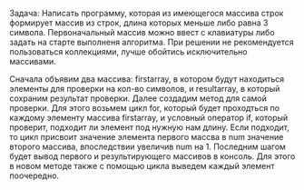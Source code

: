 Задача: Написать программу, которая из имеющегося массива строк формирует массив из строк, длина которых меньше либо равна 3 символа. Первоначальный массив можно ввест с клавиатуры либо задать на старте выполненя алгоритма. При решении не рекомендуется пользоваться коллекциями, лучше обойтись исключительно массивами. 

Сначала объявим два массива: firstarray, в котором будут находиться элементы для проверки на кол-во символов, и resultarray, в который сохраним результат проверки.
Далее создадим метод для самой проверки. Для этого возьмем цикл for, который будет проходться по каждому элементу массива firstarray, и условный оператор if, который проверит, подходит ли элемент под нужную нам длину. Если подходит, то цикл присвоит значение элемента первого массва в num значение второго массива, впоследствии увеличив num на 1. 
Последним шагом будет вывод первого и результирующего массивов в консоль. Для этого в новом методе также с помощью цикла выведем каждый элемент поочередно.